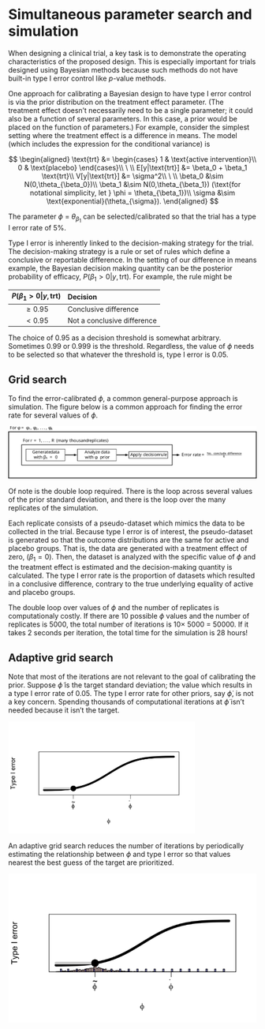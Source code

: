 # Simultaneous parameter search and simulation

When designing a clinical trial, a key task is to demonstrate the
operating characteristics of the proposed design. This is especially
important for trials designed using Bayesian methods because such
methods do not have built-in type I error control like $p$-value
methods.

One approach for calibrating a Bayesian design to have type I error
control is via the prior distribution on the treatment effect parameter.
(The treatment effect doesn’t necessarily need to be a single parameter;
it could also be a function of several parameters. In this case, a prior
would be placed on the function of parameters.) For example, consider
the simplest setting where the treatment effect is a difference in
means. The model (which includes the expression for the conditional
variance) is

$$
\begin{aligned}
\text{trt} &= \begin{cases} 
1 & \text{active intervention}\\
0 & \text{placebo}
\end{cases}\\
\ \\
E[y|\text{trt}] &= \beta_0 + \beta_1 \text{trt}\\
V[y|\text{trt}] &= \sigma^2\\
\ \\
\beta_0 &\sim N(0,\theta_{\beta_0})\\
\beta_1 &\sim N(0,\theta_{\beta_1}) (\text{for notational simplicity, let } \phi = \theta_{\beta_1})\\
\sigma &\sim \text{exponential}(\theta_{\sigma}).
\end{aligned}
$$

The parameter $\phi$ = $\theta_{\beta_1}$ can be selected/calibrated so
that the trial has a type I error rate of 5%.

Type I error is inherently linked to the decision-making strategy for
the trial. The decision-making strategy is a rule or set of rules which
define a conclusive or reportable difference. In the setting of our
difference in means example, the Bayesian decision making quantity can
be the posterior probability of efficacy, $P(\beta_1>0|y, \text{trt})$.
For example, the rule might be

| $P(\beta_1>0\vert y, \text{trt})$ | Decision                    |
|:---------------------------------:|:----------------------------|
|            $\geq 0.95$            | Conclusive difference       |
|             $< 0.95$              | Not a conclusive difference |

The choice of $0.95$ as a decision threshold is somewhat arbitrary.
Sometimes $0.99$ or $0.999$ is the threshold. Regardless, the value of
$\phi$ needs to be selected so that whatever the threshold is, type I
error is 0.05.

## Grid search

To find the error-calibrated $\phi$, a common general-purpose approach
is simulation. The figure below is a common approach for finding the
error rate for several values of $\phi$.

![](dynamic-grid-search-simulation_files/figure-gfm/unnamed-chunk-2-1.svg)<!-- -->

Of note is the double loop required. There is the loop across several
values of the prior standard deviation, and there is the loop over the
many replicates of the simulation.

Each replicate consists of a pseudo-dataset which mimics the data to be
collected in the trial. Because type I error is of interest, the
pseudo-dataset is generated so that the outcome distributions are the
same for active and placebo groups. That is, the data are generated with
a treatment effect of zero, ($\beta_1=0$). Then, the dataset is analyzed
with the specific value of $\phi$ and the treatment effect is estimated
and the decision-making quantity is calculated. The type I error rate is
the proportion of datasets which resulted in a conclusive difference,
contrary to the true underlying equality of active and placebo groups.

The double loop over values of $\phi$ and the number of replicates is
computationaly costly. If there are 10 possible $\phi$ values and the
number of replicates is 5000, the total number of iterations is
10$\times$ 5000 = 50000. If it takes 2 seconds per iteration, the total
time for the simulation is 28 hours!

## Adaptive grid search

Note that most of the iterations are not relevant to the goal of
calibrating the prior. Suppose $\tilde{\phi}$ is the target standard
deviation; the value which results in a type I error rate of 0.05. The
type I error rate for other priors, say $\dot{\phi}$, is not a key
concern. Spending thousands of computational iterations at $\dot{\phi}$
isn’t needed because it isn’t the target.

<img src="dynamic-grid-search-simulation_files/figure-gfm/unnamed-chunk-3-1.svg" width="75%" />

An adaptive grid search reduces the number of iterations by periodically
estimating the relationship between $\phi$ and type I error so that
values nearest the best guess of the target are prioritized.

![](dynamic-grid-search-simulation_files/figure-gfm/unnamed-chunk-4-1.svg)<!-- -->
